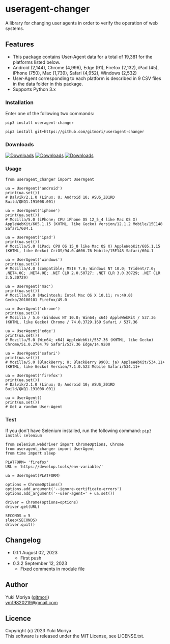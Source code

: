 # useragent-changer
A library for changing user agents in order to verify the operation of web systems.

## Features
- This package contains User-Agent data for a total of 19,381 for the platforms listed below. 
- Android (2,144), Chrome (4,996), Edge (91), Firefox (2,132), iPad (45), iPhone (750), Mac (1,739), Safari (4,952), Windows (2,532)
- User-Agent corresponding to each platform is described in 9 CSV files in the data folder in this package.
- Supports Python 3.x

### Installation
Enter one of the following two commands:
```
pip3 install useragent-changer
```
```
pip3 install git+https://github.com/gitmori/useragent-changer
```

### Downloads
[![Downloads](https://static.pepy.tech/badge/useragent-changer)](https://pepy.tech/project/useragent-changer) [![Downloads](https://static.pepy.tech/badge/useragent-changer/month)](https://pepy.tech/project/useragent-changer) [![Downloads](https://static.pepy.tech/badge/useragent-changer/week)](https://pepy.tech/project/useragent-changer)

### Usage
```
from useragent_changer import UserAgent

ua = UserAgent('android')
print(ua.set())
# Dalvik/2.1.0 (Linux; U; Android 10; ASUS_Z01RD Build/QKQ1.191008.001)

ua = UserAgent('iphone')
print(ua.set())
# Mozilla/5.0 (iPhone; CPU iPhone OS 12_5_4 like Mac OS X) AppleWebKit/605.1.15 (KHTML, like Gecko) Version/12.1.2 Mobile/15E148 Safari/604.1

ua = UserAgent('ipad')
print(ua.set())
# Mozilla/5.0 (iPad; CPU OS 15_0 like Mac OS X) AppleWebKit/605.1.15 (KHTML, like Gecko) CriOS/94.0.4606.76 Mobile/15E148 Safari/604.1

ua = UserAgent('windows')
print(ua.set())
# Mozilla/4.0 (compatible; MSIE 7.0; Windows NT 10.0; Trident/7.0; .NET4.0C; .NET4.0E; .NET CLR 2.0.50727; .NET CLR 3.0.30729; .NET CLR 3.5.30729)

ua = UserAgent('mac')
print(ua.set())
# Mozilla/5.0 (Macintosh; Intel Mac OS X 10.11; rv:49.0) Gecko/20100101 Firefox/49.0

ua = UserAgent('chrome')
print(ua.set())
# Mozilla / 5.0 (Windows NT 10.0; Win64; x64) AppleWebKit / 537.36 (KHTML, like Gecko) Chrome / 74.0.3729.169 Safari / 537.36

ua = UserAgent('edge')
print(ua.set())
# Mozilla/5.0 (Win64; x64) AppleWebKit/537.36 (KHTML, like Gecko) Chrome/51.0.2704.79 Safari/537.36 Edge/14.9200

ua = UserAgent('safari')
print(ua.set())
# Mozilla/5.0 (BlackBerry; U; BlackBerry 9900; ja) AppleWebKit/534.11+ (KHTML, like Gecko) Version/7.1.0.523 Mobile Safari/534.11+

ua = UserAgent('firefox')
print(ua.set())
# Dalvik/2.1.0 (Linux; U; Android 10; ASUS_Z01RD Build/QKQ1.191008.001)

ua = UserAgent()
print(ua.set())
# Get a random User-Agent
```

### Test
If you don't have Selenium installed, run the following command: `pip3 install selenium`
```
from selenium.webdriver import ChromeOptions, Chrome
from useragent_changer import UserAgent
from time import sleep

PLATFORM= 'firefox'
URL = 'https://develop.tools/env-variable/'

ua = UserAgent(PLATFORM)

options = ChromeOptions()
options.add_argument('--ignore-certificate-errors')
options.add_argument('--user-agent=' + ua.set())

driver = Chrome(options=options)
driver.get(URL)

SECONDS = 5
sleep(SECONDS)
driver.quit()
```

## Changelog
- 0.1.1 August 02, 2023
    - First push
- 0.3.2 September 12, 2023
    - Fixed comments in module file

## Author
Yuki Moriya ([gitmori](https://github.com/gitmori/))  
ym19820219@gmail.com

## Licence
Copyright (c) 2023 Yuki Moriya  
This software is released under the MIT License, see LICENSE.txt.
